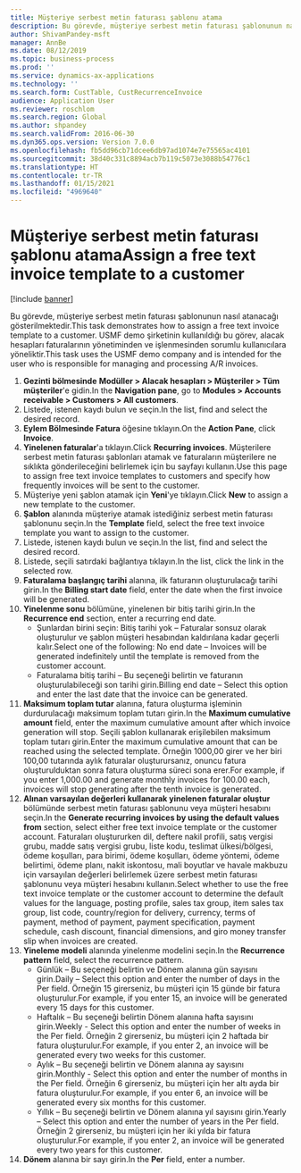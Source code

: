 ```yaml
---
title: Müşteriye serbest metin faturası şablonu atama
description: Bu görevde, müşteriye serbest metin faturası şablonunun nasıl atanacağı gösterilmektedir.
author: ShivamPandey-msft
manager: AnnBe
ms.date: 08/12/2019
ms.topic: business-process
ms.prod: ''
ms.service: dynamics-ax-applications
ms.technology: ''
ms.search.form: CustTable, CustRecurrenceInvoice
audience: Application User
ms.reviewer: roschlom
ms.search.region: Global
ms.author: shpandey
ms.search.validFrom: 2016-06-30
ms.dyn365.ops.version: Version 7.0.0
ms.openlocfilehash: fb5dd96cb71dcee6db97ad1074e7e75565ac4101
ms.sourcegitcommit: 38d40c331c8894acb7b119c5073e3088b54776c1
ms.translationtype: HT
ms.contentlocale: tr-TR
ms.lasthandoff: 01/15/2021
ms.locfileid: "4969640"
---
```

# <a name="assign-a-free-text-invoice-template-to-a-customer"></a><span data-ttu-id="d19a4-103">Müşteriye serbest metin faturası şablonu atama</span><span class="sxs-lookup"><span data-stu-id="d19a4-103">Assign a free text invoice template to a customer</span></span>

[!include [banner](../../includes/banner.md)]

<span data-ttu-id="d19a4-104">Bu görevde, müşteriye serbest metin faturası şablonunun nasıl atanacağı gösterilmektedir.</span><span class="sxs-lookup"><span data-stu-id="d19a4-104">This task demonstrates how to assign a free text invoice template to a customer.</span></span> <span data-ttu-id="d19a4-105">USMF demo şirketinin kullanıldığı bu görev, alacak hesapları faturalarının yönetiminden ve işlenmesinden sorumlu kullanıcılara yöneliktir.</span><span class="sxs-lookup"><span data-stu-id="d19a4-105">This task uses the USMF demo company and is intended for the user who is responsible for managing and processing A/R invoices.</span></span>

1. <span data-ttu-id="d19a4-106">**Gezinti bölmesinde** **Modüller > Alacak hesapları > Müşteriler > Tüm müşteriler**'e gidin.</span><span class="sxs-lookup"><span data-stu-id="d19a4-106">In the **Navigation pane**, go to **Modules > Accounts receivable > Customers > All customers**.</span></span>
2. <span data-ttu-id="d19a4-107">Listede, istenen kaydı bulun ve seçin.</span><span class="sxs-lookup"><span data-stu-id="d19a4-107">In the list, find and select the desired record.</span></span>
3. <span data-ttu-id="d19a4-108">**Eylem Bölmesinde** **Fatura** öğesine tıklayın.</span><span class="sxs-lookup"><span data-stu-id="d19a4-108">On the **Action Pane**, click **Invoice**.</span></span>
4. <span data-ttu-id="d19a4-109">**Yinelenen faturalar**'a tıklayın.</span><span class="sxs-lookup"><span data-stu-id="d19a4-109">Click **Recurring invoices**.</span></span> <span data-ttu-id="d19a4-110">Müşterilere serbest metin faturası şablonları atamak ve faturaların müşterilere ne sıklıkta gönderileceğini belirlemek için bu sayfayı kullanın.</span><span class="sxs-lookup"><span data-stu-id="d19a4-110">Use this page to assign free text invoice templates to customers and specify how frequently invoices will be sent to the customer.</span></span>  
5. <span data-ttu-id="d19a4-111">Müşteriye yeni şablon atamak için **Yeni**'ye tıklayın.</span><span class="sxs-lookup"><span data-stu-id="d19a4-111">Click **New** to assign a new template to the customer.</span></span>
6. <span data-ttu-id="d19a4-112">**Şablon** alanında müşteriye atamak istediğiniz serbest metin faturası şablonunu seçin.</span><span class="sxs-lookup"><span data-stu-id="d19a4-112">In the **Template** field, select the free text invoice template you want to assign to the customer.</span></span>
7. <span data-ttu-id="d19a4-113">Listede, istenen kaydı bulun ve seçin.</span><span class="sxs-lookup"><span data-stu-id="d19a4-113">In the list, find and select the desired record.</span></span>
8. <span data-ttu-id="d19a4-114">Listede, seçili satırdaki bağlantıya tıklayın.</span><span class="sxs-lookup"><span data-stu-id="d19a4-114">In the list, click the link in the selected row.</span></span>
9. <span data-ttu-id="d19a4-115">**Faturalama başlangıç tarihi** alanına, ilk faturanın oluşturulacağı tarihi girin.</span><span class="sxs-lookup"><span data-stu-id="d19a4-115">In the **Billing start date** field, enter the date when the first invoice will be generated.</span></span>
10. <span data-ttu-id="d19a4-116">**Yinelenme sonu** bölümüne, yinelenen bir bitiş tarihi girin.</span><span class="sxs-lookup"><span data-stu-id="d19a4-116">In the **Recurrence end** section, enter a recurring end date.</span></span>  
    * <span data-ttu-id="d19a4-117">Şunlardan birini seçin: Bitiş tarihi yok – Faturalar sonsuz olarak oluşturulur ve şablon müşteri hesabından kaldırılana kadar geçerli kalır.</span><span class="sxs-lookup"><span data-stu-id="d19a4-117">Select one of the following: No end date – Invoices will be generated indefinitely until the template is removed from the customer account.</span></span>
    * <span data-ttu-id="d19a4-118">Faturalama bitiş tarihi – Bu seçeneği belirtin ve faturanın oluşturulabileceği son tarihi girin.</span><span class="sxs-lookup"><span data-stu-id="d19a4-118">Billing end date – Select this option and enter the last date that the invoice can be generated.</span></span>  
11. <span data-ttu-id="d19a4-119">**Maksimum toplam tutar** alanına, fatura oluşturma işleminin durdurulacağı maksimum toplam tutarı girin.</span><span class="sxs-lookup"><span data-stu-id="d19a4-119">In the **Maximum cumulative amount** field, enter the maximum cumulative amount after which invoice generation will stop.</span></span> <span data-ttu-id="d19a4-120">Seçili şablon kullanarak erişilebilen maksimum toplam tutarı girin.</span><span class="sxs-lookup"><span data-stu-id="d19a4-120">Enter the maximum cumulative amount that can be reached using the selected template.</span></span> <span data-ttu-id="d19a4-121">Örneğin 1000,00 girer ve her biri 100,00 tutarında aylık faturalar oluşturursanız, onuncu fatura oluşturulduktan sonra fatura oluşturma süreci sona erer.</span><span class="sxs-lookup"><span data-stu-id="d19a4-121">For example, if you enter 1,000.00 and generate monthly invoices for 100.00 each, invoices will stop generating after the tenth invoice is generated.</span></span>  
12. <span data-ttu-id="d19a4-122">**Alınan varsayılan değerleri kullanarak yinelenen faturalar oluştur** bölümünde serbest metin faturası şablonunu veya müşteri hesabını seçin.</span><span class="sxs-lookup"><span data-stu-id="d19a4-122">In the **Generate recurring invoices by using the default values from** section, select either free text invoice template or the customer account.</span></span> <span data-ttu-id="d19a4-123">Faturaları oluştururken dil, deftere nakil profili, satış vergisi grubu, madde satış vergisi grubu, liste kodu, teslimat ülkesi/bölgesi, ödeme koşulları, para birimi, ödeme koşulları, ödeme yöntemi, ödeme belirtimi, ödeme planı, nakit iskontosu, mali boyutlar ve havale makbuzu için varsayılan değerleri belirlemek üzere serbest metin faturası şablonunu veya müşteri hesabını kullanın.</span><span class="sxs-lookup"><span data-stu-id="d19a4-123">Select whether to use the free text invoice template or the customer account to determine the default values for the language, posting profile, sales tax group, item sales tax group, list code, country/region for delivery, currency, terms of payment, method of payment, payment specification, payment schedule, cash discount, financial dimensions, and giro money transfer slip when invoices are created.</span></span>  
13. <span data-ttu-id="d19a4-124">**Yineleme modeli** alanında yinelenme modelini seçin.</span><span class="sxs-lookup"><span data-stu-id="d19a4-124">In the **Recurrence pattern** field, select the recurrence pattern.</span></span>
    + <span data-ttu-id="d19a4-125">Günlük – Bu seçeneği belirtin ve Dönem alanına gün sayısını girin.</span><span class="sxs-lookup"><span data-stu-id="d19a4-125">Daily – Select this option and enter the number of days in the Per field.</span></span> <span data-ttu-id="d19a4-126">Örneğin 15 girerseniz, bu müşteri için 15 günde bir fatura oluşturulur.</span><span class="sxs-lookup"><span data-stu-id="d19a4-126">For example, if you enter 15, an invoice will be generated every 15 days for this customer.</span></span>
    + <span data-ttu-id="d19a4-127">Haftalık – Bu seçeneği belirtin Dönem alanına hafta sayısını girin.</span><span class="sxs-lookup"><span data-stu-id="d19a4-127">Weekly - Select this option and enter the number of weeks in the Per field.</span></span> <span data-ttu-id="d19a4-128">Örneğin 2 girerseniz, bu müşteri için 2 haftada bir fatura oluşturulur.</span><span class="sxs-lookup"><span data-stu-id="d19a4-128">For example, if you enter 2, an invoice will be generated every two weeks for this customer.</span></span>
    + <span data-ttu-id="d19a4-129">Aylık – Bu seçeneği belirtin ve Dönem alanına ay sayısını girin.</span><span class="sxs-lookup"><span data-stu-id="d19a4-129">Monthly - Select this option and enter the number of months in the Per field.</span></span> <span data-ttu-id="d19a4-130">Örneğin 6 girerseniz, bu müşteri için her altı ayda bir fatura oluşturulur.</span><span class="sxs-lookup"><span data-stu-id="d19a4-130">For example, if you enter 6, an invoice will be generated every six months for this customer.</span></span>
    + <span data-ttu-id="d19a4-131">Yıllık – Bu seçeneği belirtin ve Dönem alanına yıl sayısını girin.</span><span class="sxs-lookup"><span data-stu-id="d19a4-131">Yearly – Select this option and enter the number of years in the Per field.</span></span> <span data-ttu-id="d19a4-132">Örneğin 2 girerseniz, bu müşteri için her iki yılda bir fatura oluşturulur.</span><span class="sxs-lookup"><span data-stu-id="d19a4-132">For example, if you enter 2, an invoice will be generated every two years for this customer.</span></span>  
14. <span data-ttu-id="d19a4-133">**Dönem** alanına bir sayı girin.</span><span class="sxs-lookup"><span data-stu-id="d19a4-133">In the **Per** field, enter a number.</span></span>

